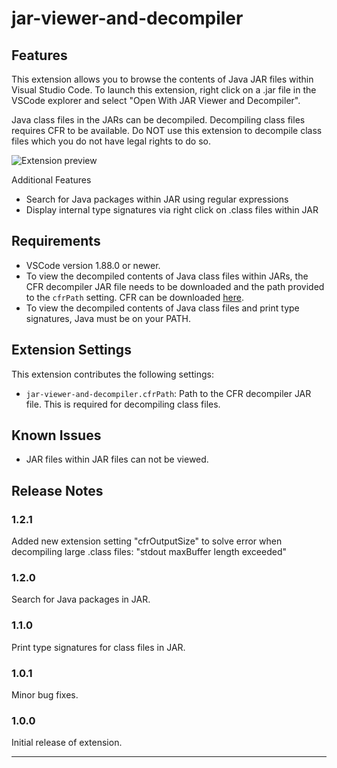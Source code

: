 # jar-viewer-and-decompiler

## Features

This extension allows you to browse the contents of Java JAR files within Visual Studio Code. To launch this extension, right click on a .jar file in the VSCode explorer and select "Open With JAR Viewer and Decompiler".

Java class files in the JARs can be decompiled. Decompiling class files requires CFR to be available. Do NOT use this extension to decompile class files which you do not have legal rights to do so.

![Extension preview](https://raw.githubusercontent.com/recursean/JAR-Viewer-and-Decompiler-VSCode-Extension/main/media/preview.gif)

Additional Features
- Search for Java packages within JAR using regular expressions
- Display internal type signatures via right click on .class files within JAR

## Requirements
- VSCode version 1.88.0 or newer.
- To view the decompiled contents of Java class files within JARs, the CFR decompiler JAR file needs to be downloaded and the path provided to the `cfrPath` setting. CFR can be downloaded [here](https://www.benf.org/other/cfr/).
- To view the decompiled contents of Java class files and print type signatures, Java must be on your PATH.

## Extension Settings
This extension contributes the following settings:

* `jar-viewer-and-decompiler.cfrPath`: Path to the CFR decompiler JAR file. This is required for decompiling class files.

## Known Issues

* JAR files within JAR files can not be viewed.

## Release Notes

### 1.2.1

Added new extension setting "cfrOutputSize" to solve error when decompiling large .class
files: "stdout maxBuffer length exceeded"

### 1.2.0

Search for Java packages in JAR.

### 1.1.0

Print type signatures for class files in JAR.

### 1.0.1

Minor bug fixes.

### 1.0.0

Initial release of extension.


---
